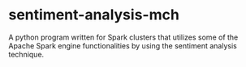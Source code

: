 # sentiment-analysis-mch
A python program written for Spark clusters that utilizes some of the Apache Spark engine functionalities by using the sentiment analysis technique.
